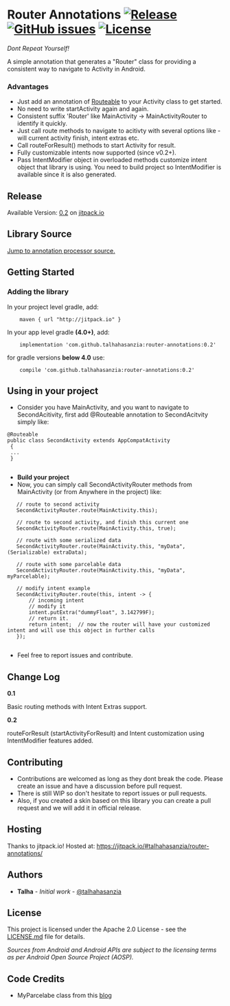 
# Router Annotations  [![Release](https://jitpack.io/v/talhahasanzia/router-annotations.svg)](https://jitpack.io/#talhahasanzia/router-annotations/0.2)  [![GitHub issues](https://img.shields.io/github/issues/talhahasanzia/router-annotations.svg)](https://github.com/talhahasanzia/router-annotations/issues)   [![License](https://img.shields.io/badge/License-Apache%202.0-blue.svg)](https://opensource.org/licenses/Apache-2.0)
*Dont Repeat Yourself!*


A simple annotation that generates a "Router" class for providing a consistent way to navigate to Activity in Android.




### Advantages
- Just add an annotation of [Routeable](https://github.com/talhahasanzia/router-annotations/blob/master/annotation/src/main/java/com/talhahasanzia/annotation/Routeable.java) to your Activity class to get started.
- No need to write startActivity again and again.
- Consistent suffix 'Router' like MainActivity -> MainActivityRouter to identify it quickly.
- Just call route methods to navigate to acitivty with several options like - will current activity finish, intent extras etc.
- Call routeForResult() methods to start Activity for result.
- Fully customizable intents now supported (since v0.2+).
- Pass IntentModifier object in overloaded methods customize intent object that library is using. You need to build project so IntentModifier is available since it is also generated.



## Release
Available Version:  [0.2](https://github.com/talhahasanzia/router-annotations/releases/tag/0.2) on [jitpack.io](https://jitpack.io/#talhahasanzia/router-annotations/0.2)


## Library Source
[Jump to annotation processor source.](https://github.com/talhahasanzia/router-annotations/blob/master/processor/src/main/java/com/talhahasanzia/processor/RouteProcessor.java)

## Getting Started

### Adding the library

In your project level gradle, add:
```
    maven { url "http://jitpack.io" }
```

In your app level gradle **(4.0+)**, add:
```
    implementation 'com.github.talhahasanzia:router-annotations:0.2'
```
for gradle versions **below 4.0** use:
```
    compile 'com.github.talhahasanzia:router-annotations:0.2'
```
## Using in your project
- Consider you have MainActivity, and you want to navigate to SecondAcitivity, first add @Routeable annotation to SecondAcitvity simply like:
```
@Routeable
public class SecondActivity extends AppCompatActivity
 {
 ...
 }
  
 ```
- **Build your project**
- Now, you can simply call SecondActivityRouter methods from MainActivity (or from Anywhere in the project) like:

```
   // route to second activity
   SecondActivityRouter.route(MainActivity.this);
   
   // route to second activity, and finish this current one
   SecondActivityRouter.route(MainActivity.this, true);
   
   // route with some serialized data
   SecondActivityRouter.route(MainActivity.this, "myData", (Serializable) extraData);
   
   // route with some parcelable data
   SecondActivityRouter.route(MainActivity.this, "myData", myParcelable);

   // modify intent example
   SecondActivityRouter.route(this, intent -> {
       // incoming intent
       // modify it
       intent.putExtra("dummyFloat", 3.142799F);
       // return it.
       return intent;  // now the router will have your customized intent and will use this object in further calls
   });
  
```

- Feel free to report issues and contribute.
  
## Change Log

**0.1**

Basic routing methods with Intent Extras support.

**0.2**

routeForResult (startActivityForResult) and Intent customization using IntentModifier features added.


## Contributing

- Contributions are welcomed as long as they dont break the code. Please create an issue and have a discussion before pull request.
- There is still WIP so don't hesitate to report issues or pull requests.
- Also, if you created a skin based on this library you can create a pull request and we will add it in official release.


## Hosting

Thanks to jitpack.io! Hosted at: https://jitpack.io/#talhahasanzia/router-annotations/

## Authors

* **Talha** - *Initial work* - [@talhahasanzia](https://github.com/talhahasanzia)

## License

This project is licensed under the Apache 2.0 License - see the [LICENSE.md](https://github.com/talhahasanzia/router-annotations/blob/master/LICENSE) file for details.

*Sources from Android and Android APIs are subject to the licensing terms as per Android Open Source Project (AOSP).*


## Code Credits
- MyParcelabe class from this [blog](https://guides.codepath.com/android/using-parcelable)
